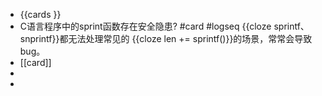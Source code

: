 - {{cards }}
- C语言程序中的sprint函数存在安全隐患? #card #logseq 
  {{cloze sprintf、snprintf}}都无法处理常见的 {{cloze len += sprintf()}}的场景，常常会导致bug。
- [[card]]
-
-